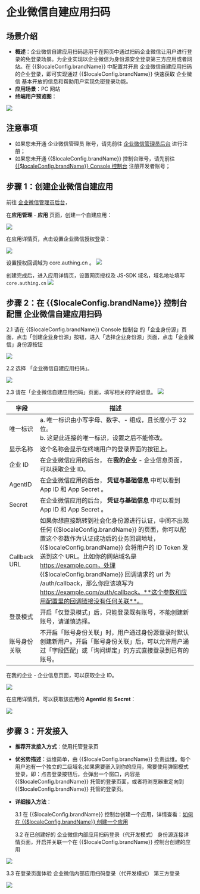 # 企业微信自建应用扫码

<LastUpdated/>

## 场景介绍

- **概述**：企业微信自建应用扫码适用于在网页中通过扫码企业微信让用户进行登录的免登录场景。为企业实现以企业微信为身份源安全登录第三方应用或者网站。在 {{$localeConfig.brandName}} 中配置并开启 企业微信自建应用扫码 的企业登录，即可实现通过 {{$localeConfig.brandName}} 快速获取 企业微信 基本开放的信息和帮助用户实现免密登录功能。
- **应用场景**：PC 网站
- **终端用户预览图**：

<img src="./images/00.png" >

## 注意事项

- 如果您未开通 企业微信管理员 账号，请先前往 [企业微信管理员后台](https://work.weixin.qq.com/) 进行注册；
- 如果您未开通 {{$localeConfig.brandName}} 控制台账号，请先前往 [{{$localeConfig.brandName}} Console 控制台](https://{{$localeConfig.brandName}}.cn/) 注册开发者账号；

## 步骤 1：创建企业微信自建应用

前往 [企业微信管理员后台](https://work.weixin.qq.com/wework_admin/frame#profile)，

在**应用管理** - **应用** 页面，创建一个自建应用：

<img src="./images/create-app.png" >

在应用详情页，点击设置企业微信授权登录：

<img src="./images/click-wechat-work-authz.png" >

设置授权回调域为 core.authing.cn 。
<img src="./images/configure-authz-domain.png" >

创建完成后，进入应用详情页，设置网页授权及 JS-SDK 域名，域名地址填写 `core.authing.cn`
<img src="./images/configure-sdk-domain.png" >

## 步骤 2：在 {{$localeConfig.brandName}} 控制台配置 企业微信自建应用扫码

2.1 请在 {{$localeConfig.brandName}} Console 控制台 的「企业身份源」页面，点击「创建企业身份源」按钮，进入「选择企业身份源」页面，点击「企业微信」身份源按钮

<img src="./images/01.png" >

2.2 选择 「企业微信自建应用扫码」。

<img src="./images/02.png" >

2.3 请在「企业微信自建应用扫码」页面，填写相关的字段信息。
<img src="./images/03.png" >

| 字段         | 描述                                                                                                                                                                                                                                                                                                                                                                                                                       |
| ------------ | -------------------------------------------------------------------------------------------------------------------------------------------------------------------------------------------------------------------------------------------------------------------------------------------------------------------------------------------------------------------------------------------------------------------------- |
| 唯一标识     | a. 唯一标识由小写字母、数字、- 组成，且长度小于 32 位。<br />b. 这是此连接的唯一标识，设置之后不能修改。                                                                                                                                                                                                                                                                                                                   |
| 显示名称     | 这个名称会显示在终端用户的登录界面的按钮上。                                                                                                                                                                                                                                                                                                                                                                               |
| 企业 ID      | 在企业微信应用的后台， 在**我的企业** - 企业信息页面，可以获取企业 ID。                                                                                                                                                                                                                                                                                                                                                    |
| AgentID      | 在企业微信应用的后台， **凭证与基础信息** 中可以看到 App ID 和 App Secret 。                                                                                                                                                                                                                                                                                                                                               |
| Secret       | 在企业微信应用的后台， **凭证与基础信息** 中可以看到 App ID 和 App Secret 。                                                                                                                                                                                                                                                                                                                                               |
| Callback URL | 如果你想直接跳转到社会化身份源进行认证，中间不出现任何 {{$localeConfig.brandName}} 的页面，你可以配置这个参数作为认证成功后的业务回调地址，{{$localeConfig.brandName}} 会将用户的 ID Token 发送到这个 URL。比如你的网站域名是 https://example.com，处理 {{$localeConfig.brandName}} 回调请求的 url 为 /auth/callback，那么你应该填写为 https://example.com/auth/callback。**这个参数和应用配置里的回调链接没有任何关联**。 |
| 登录模式     | 开启「仅登录模式」后，只能登录既有账号，不能创建新账号，请谨慎选择。                                                                                                                                                                                                                                                                                                                                                       |
| 账号身份关联 | 不开启「账号身份关联」时，用户通过身份源登录时默认创建新用户。开启「账号身份关联」后，可以允许用户通过「字段匹配」或「询问绑定」的方式直接登录到已有的账号。                                                                                                                                                                                                                                                               |

在我的企业 - 企业信息页面，可以获取企业 ID。

<img src="./images/get-corp-id.png" >

在应用详情页，可以获取该应用的 **AgentId** 和 **Secret**：

![](./images/get-agentid-secret.png)

## 步骤 3：开发接入

- **推荐开发接入方式**：使用托管登录页

- **优劣势描述**：运维简单，由 {{$localeConfig.brandName}} 负责运维。每个用户池有一个独立的二级域名;如果需要嵌入到你的应用，需要使用弹窗模式登录，即：点击登录按钮后，会弹出一个窗口，内容是 {{$localeConfig.brandName}} 托管的登录页面，或者将浏览器重定向到 {{$localeConfig.brandName}} 托管的登录页。

- **详细接入方法**：

  3.1 在 {{$localeConfig.brandName}} 控制台创建一个应用，详情查看：[如何在 {{$localeConfig.brandName}} 创建一个应用](/guides/app-new/create-app/create-app.md)

  3.2 在已创建好的 企业微信内部应用扫码登录（代开发模式） 身份源连接详情页面，开启并关联一个在 {{$localeConfig.brandName}} 控制台创建的应用

<img src="./images/04.png" >

3.3 在登录页面体验 企业微信内部应用扫码登录（代开发模式） 第三方登录

<img src="./images/05.png" >
